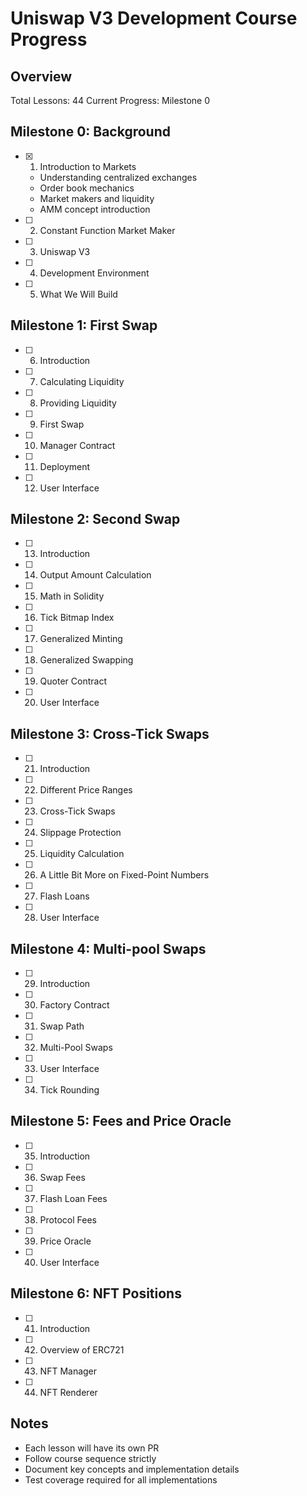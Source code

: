 # Uniswap V3 Development Course Progress

## Overview
Total Lessons: 44
Current Progress: Milestone 0

## Milestone 0: Background
- [x] 1. Introduction to Markets
  - Understanding centralized exchanges
  - Order book mechanics
  - Market makers and liquidity
  - AMM concept introduction
- [ ] 2. Constant Function Market Maker
- [ ] 3. Uniswap V3
- [ ] 4. Development Environment
- [ ] 5. What We Will Build

## Milestone 1: First Swap
- [ ] 6. Introduction
- [ ] 7. Calculating Liquidity
- [ ] 8. Providing Liquidity
- [ ] 9. First Swap
- [ ] 10. Manager Contract
- [ ] 11. Deployment
- [ ] 12. User Interface

## Milestone 2: Second Swap
- [ ] 13. Introduction
- [ ] 14. Output Amount Calculation
- [ ] 15. Math in Solidity
- [ ] 16. Tick Bitmap Index
- [ ] 17. Generalized Minting
- [ ] 18. Generalized Swapping
- [ ] 19. Quoter Contract
- [ ] 20. User Interface

## Milestone 3: Cross-Tick Swaps
- [ ] 21. Introduction
- [ ] 22. Different Price Ranges
- [ ] 23. Cross-Tick Swaps
- [ ] 24. Slippage Protection
- [ ] 25. Liquidity Calculation
- [ ] 26. A Little Bit More on Fixed-Point Numbers
- [ ] 27. Flash Loans
- [ ] 28. User Interface

## Milestone 4: Multi-pool Swaps
- [ ] 29. Introduction
- [ ] 30. Factory Contract
- [ ] 31. Swap Path
- [ ] 32. Multi-Pool Swaps
- [ ] 33. User Interface
- [ ] 34. Tick Rounding

## Milestone 5: Fees and Price Oracle
- [ ] 35. Introduction
- [ ] 36. Swap Fees
- [ ] 37. Flash Loan Fees
- [ ] 38. Protocol Fees
- [ ] 39. Price Oracle
- [ ] 40. User Interface

## Milestone 6: NFT Positions
- [ ] 41. Introduction
- [ ] 42. Overview of ERC721
- [ ] 43. NFT Manager
- [ ] 44. NFT Renderer

## Notes
- Each lesson will have its own PR
- Follow course sequence strictly
- Document key concepts and implementation details
- Test coverage required for all implementations

